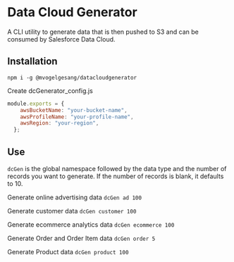 # Data Cloud Generator

A CLI utility to generate data that is then pushed to S3 and can be consumed by Salesforce Data Cloud. 

## Installation

`npm i -g @mvogelgesang/datacloudgenerator`

Create dcGenerator_config.js

```js
module.exports = {
    awsBucketName: "your-bucket-name",
    awsProfileName: "your-profile-name",
    awsRegion: "your-region",
  };
```

## Use

`dcGen` is the global namespace followed by the data type and the number of records you want to generate. If the number of records is blank, it defaults to 10.

Generate online advertising data
`dcGen ad 100`

Generate customer data
`dcGen customer 100`

Generate ecommerce analytics data
`dcGen ecommerce 100`

Generate Order and Order Item data
`dcGen order 5`

Generate Product data
`dcGen product 100`
